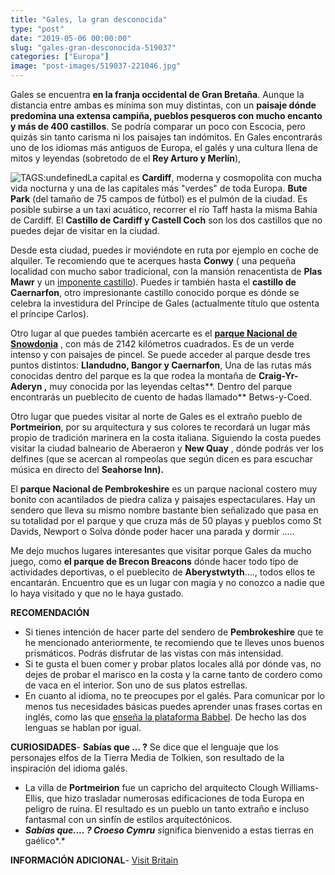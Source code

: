 ```yaml
---
title: "Gales, la gran desconocida"
type: "post"
date: "2019-05-06 00:00:00"
slug: "gales-gran-desconocida-519037"
categories: ["Europa"]
image: "post-images/519037-221046.jpg"
---
```


Gales se encuentra **en la franja occidental de Gran Bretaña**. Aunque la distancia entre ambas es mínima son muy distintas, con un **paisaje dónde predomina una extensa campiña, pueblos pesqueros con mucho encanto y más de 400 castillos**. Se podría comparar un poco con Escocia, pero quizás sin tanto carisma ni los paisajes tan indómitos. En Gales encontrarás uno de los idiomas más antiguos de Europa, el galés y una cultura llena de mitos y leyendas (sobretodo de el **Rey Arturo y Merlín**),  
  
![ TAGS:undefined](post-images/519037-221046.jpg "Rhuddle castle by Richard0")La capital es **Cardiff**, moderna y cosmopolita con mucha vida nocturna y una de las capitales más "verdes" de toda Europa. **Bute Park** (del tamaño de 75 campos de fútbol) es el pulmón de la ciudad. Es posible subirse a un taxi acuático, recorrer el río Taff hasta la misma Bahía de Cardiff. El **Castillo de Cardiff y Castell Coch** son los dos castillos que no puedes dejar de visitar en la ciudad.  
  
Desde esta ciudad, puedes ir moviéndote en ruta por ejemplo en coche de alquiler. Te recomiendo que te acerques hasta **Conwy** ( una pequeña localidad con mucho sabor tradicional, con la mansión renacentista de **[ ](http://www.google.com/translate?u=http%3A%2F%2Fplas-mawr.co.uk&langpair=en%7Ces&hl=en&ie=UTF8)Plas Mawr** y un [imponente castillo](http://www.castlewales.com/conwy.html)). Puedes ir también hasta el **castillo de Caernarfon**, otro impresionante castillo conocido porque es dónde se celebra la investidura del Príncipe de Gales (actualmente título que ostenta el príncipe Carlos).  
  
Otro lugar al que puedes también acercarte es el [**parque Nacional de Snowdonia**](http://www.snowdonia-wales.net/) , con más de 2142 kilómetros cuadrados. Es de un verde intenso y con paisajes de pincel. Se puede acceder al parque desde tres puntos distintos: **Llandudno, Bangor y Caernarfon**, Una de las rutas más conocidas dentro del parque es la que rodea la montaña de **Craig-Yr-Aderyn ,** muy conocida por las leyendas celtas**. Dentro del parque encontrarás un pueblecito de cuento de hadas llamado** Betws-y-Coed.  
  
Otro lugar que puedes visitar al norte de Gales es el extraño pueblo de **Portmeirion**, por su arquitectura y sus colores te recordará un lugar más propio de tradición marinera en la costa italiana. Siguiendo la costa puedes visitar la ciudad balneario de Aberaeron y **New Quay** , dónde podrás ver los delfines (que se acercan al rompeolas que según dicen es para escuchar música en directo del **Seahorse Inn).**  
  
El **parque Nacional de Pembrokeshire** es un parque nacional costero muy bonito con acantilados de piedra caliza y paisajes espectaculares. Hay un sendero que lleva su mismo nombre bastante bien señalizado que pasa en su totalidad por el parque y que cruza más de 50 playas y pueblos como St Davids, Newport o Solva dónde poder hacer una parada y dormir .....  
  
Me dejo muchos lugares interesantes que visitar porque Gales da mucho juego, como **el parque de Brecon Breacons** dónde hacer todo tipo de actividades deportivas, o el pueblecito de **Aberystwtyth**...., todos ellos te encantarán. Encuentro que es un lugar con magia y no conozco a nadie que lo haya visitado y que no le haya gustado.  
  
**RECOMENDACIÓN**

- Si tienes intención de hacer parte del sendero de **Pembrokeshire** que te he mencionado anteriormente, te recomiendo que te lleves unos buenos prismáticos. Podrás disfrutar de las vistas con más intensidad.
- Si te gusta el buen comer y probar platos locales allá por dónde vas, no dejes de probar el marisco en la costa y la carne tanto de cordero como de vaca en el interior. Son uno de sus platos estrellas.
- En cuanto al idioma, no te preocupes por el galés. Para comunicar por lo menos tus necesidades básicas puedes aprender unas frases cortas en inglés, como las que [enseña la plataforma Babbel](https://es.babbel.com/es/magazine/frases-cortas-ingles-para-viajar/). De hecho las dos lenguas se hablan por igual.

**CURIOSIDADES**- **Sabías que ... ?** Se dice que el lenguaje que los personajes elfos de la Tierra Media de Tolkien, son resultado de la inspiración del idioma galés.
- La villa de **Portmeirion** fue un capricho del arquitecto Clough Williams-Ellis, que hizo trasladar numerosas edificaciones de toda Europa en peligro de ruina. El resultado es un pueblo un tanto extraño e incluso fantasmal con un sinfín de estilos arquitectónicos.
- ***Sabías que.... ? Croeso Cymru**  s*ignifica bienvenido a estas tierras en gaélico*.*

**INFORMACIÓN ADICIONAL**- [Visit Britain](http://www.visitbritain.es)